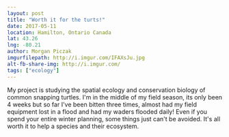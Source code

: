 ```yaml
---
layout: post
title: "Worth it for the turts!"
date: 2017-05-11
location: Hamilton, Ontario Canada
lat: 43.26
lng: -80.21
author: Morgan Piczak
imgurfilepath: http://i.imgur.com/IFAXsJu.jpg
alt-fb-share-img: http://i.imgur.com/
tags: ["ecology"]
---
```

	
	
My project is studying the spatial ecology and conservation biology of common snapping turtles. I'm in the middle of my field season, its only been 4 weeks but so far I've been bitten three times, almost had my field equipment lost in a flood and had my waders flooded daily! Even if you spend your entire winter planning, some things just can't be avoided. It's all worth it to help a species and their ecosystem.